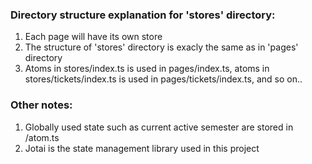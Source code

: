 ### Directory structure explanation for 'stores' directory:

1. Each page will have its own store
2. The structure of 'stores' directory is exacly the same as in 'pages' directory
3. Atoms in stores/index.ts is used in pages/index.ts, atoms in stores/tickets/index.ts is used in pages/tickets/index.ts, and so on..

### Other notes:

1. Globally used state such as current active semester are stored in /atom.ts
2. Jotai is the state management library used in this project
